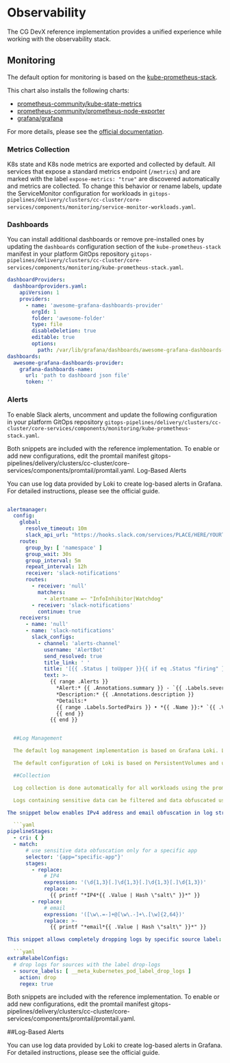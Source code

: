 # Observability

The CG DevX reference implementation provides a unified experience while working with the observability stack.

## Monitoring

The default option for monitoring is based on
the [kube-prometheus-stack](https://github.com/prometheus-community/helm-charts/tree/main/charts/kube-prometheus-stack).

This chart also installs the following charts:

- [prometheus-community/kube-state-metrics](https://github.com/prometheus-community/helm-charts/tree/main/charts/kube-state-metrics)
- [prometheus-community/prometheus-node-exporter](https://github.com/prometheus-community/helm-charts/tree/main/charts/prometheus-node-exporter)
- [grafana/grafana](https://github.com/grafana/helm-charts/tree/main/charts/grafana)

For more details, please see
the [official documentation](https://github.com/prometheus-community/helm-charts/tree/main/charts/kube-prometheus-stack).

### Metrics Collection

K8s state and K8s node metrics are exported and collected by default. All services that expose a standard metrics
endpoint (`/metrics`) and are marked with the label `expose-metrics: "true"` are discovered automatically and metrics
are collected. To change this behavior or rename labels, update the ServiceMonitor configuration for workloads
in `gitops-pipelines/delivery/clusters/cc-cluster/core-services/components/monitoring/service-monitor-workloads.yaml`.

### Dashboards

You can install additional dashboards or remove pre-installed ones by updating the `dashboards` configuration section of
the `kube-prometheus-stack` manifest in your platform GitOps
repository `gitops-pipelines/delivery/clusters/cc-cluster/core-services/components/monitoring/kube-prometheus-stack.yaml`.

```yaml
dashboardProviders:
  dashboardproviders.yaml:
    apiVersion: 1
    providers:
      - name: 'awesome-grafana-dashboards-provider'
        orgId: 1
        folder: 'awesome-folder'
        type: file
        disableDeletion: true
        editable: true
        options:
          path: /var/lib/grafana/dashboards/awesome-grafana-dashboards-provider
dashboards:
  awesome-grafana-dashboards-provider:
    grafana-dashboards-name:
      url: 'path to dashboard json file'
      token: ''

 ```

### Alerts

To enable Slack alerts, uncomment and update the following configuration in your platform GitOps
repository `gitops-pipelines/delivery/clusters/cc-cluster/core-services/components/monitoring/kube-prometheus-stack.yaml`.

Both snippets are included with the reference implementation. To enable or add new configurations, edit the promtail
manifest gitops-pipelines/delivery/clusters/cc-cluster/core-services/components/promtail/promtail.yaml.
Log-Based Alerts

You can use log data provided by Loki to create log-based alerts in Grafana. For detailed instructions, please see the
official guide.

```yaml

alertmanager:
  config:
    global:
      resolve_timeout: 10m
      slack_api_url: "https://hooks.slack.com/services/PLACE/HERE/YOURTOKEN"
    route:
      group_by: [ 'namespace' ]
      group_wait: 30s
      group_interval: 5m
      repeat_interval: 12h
      receiver: 'slack-notifications'
      routes:
        - receiver: 'null'
          matchers:
            - alertname =~ "InfoInhibitor|Watchdog"
        - receiver: 'slack-notifications'
          continue: true
    receivers:
      - name: 'null'
      - name: 'slack-notifications'
        slack_configs:
          - channel: 'alerts-channel'
            username: 'AlertBot'
            send_resolved: true
            title_link: ' '
            title: '[{{ .Status | toUpper }}{{ if eq .Status "firing" }}:{{ .Alerts.Firing | len }}{{ end }}] Monitoring Event Notification'
            text: >-
              {{ range .Alerts }}
                *Alert:* {{ .Annotations.summary }} - `{{ .Labels.severity }}`
                *Description:* {{ .Annotations.description }}
                *Details:*
                {{ range .Labels.SortedPairs }} • *{{ .Name }}:* `{{ .Value }}`
                {{ end }}
              {{ end }}


  ##Log Management

  The default log management implementation is based on Grafana Loki. Loki is optimized to work with K8s pod logs by design. It allows you to seamlessly switch between metrics and logs using the same labels, greatly improving the user experience. Loki is integrated with Grafana for monitoring, and Grafana is used as the default user interface to query logs.

  The default configuration of Loki is based on PersistentVolumes and uses in-memory stores. It's not suitable for storing a large amount of data with a short retention period.

  ##Collection

  Log collection is done automatically for all workloads using the promtail agent.

  Logs containing sensitive data can be filtered and data obfuscated using promtail's built-in functionality.

The snippet below enables IPv4 address and email obfuscation in log streams:

  ```yaml
pipelineStages:
  - cri: { }
  - match:
      # use sensitive data obfuscation only for a specific app
      selector: '{app="specific-app"}'
      stages:
        - replace:
            # IP4
            expression: '(\d{1,3}[.]\d{1,3}[.]\d{1,3}[.]\d{1,3})'
            replace: >-
              {{ printf "*IP4*{{ .Value | Hash \"salt\" }}*" }}
        - replace:
            # email
            expression: '([\w\.=-]+@[\w\.-]+\.[\w]{2,64})'
            replace: >-
              {{ printf "*email*{{ .Value | Hash \"salt\" }}*" }}

This snippet allows completely dropping logs by specific source label:

  ```yaml
extraRelabelConfigs:
  # drop logs for sources with the label drop-logs
  - source_labels: [ __meta_kubernetes_pod_label_drop_logs ]
    action: drop
    regex: true
```

Both snippets are included with the reference implementation. To enable or add new configurations, edit the promtail
manifest gitops-pipelines/delivery/clusters/cc-cluster/core-services/components/promtail/promtail.yaml.

##Log-Based Alerts

You can use log data provided by Loki to create log-based alerts in Grafana. For detailed instructions, please see the
official guide.
